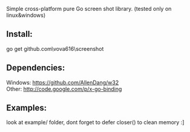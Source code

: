 Simple cross-platform pure Go screen shot library. (tested only on linux&windows)

## Install:
go get github.com\vova616\screenshot

## Dependencies:
Windows: https://github.com/AllenDang/w32
<br/>
Other: http://code.google.com/p/x-go-binding

## Examples:
look at example/ folder, dont forget to defer closer() to clean memory :]